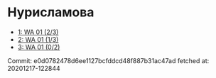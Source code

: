 # Нурисламова
- [1: WA 01 (2/3)](1.md)
- [2: WA 01 (1/3)](2.md)
- [3: WA 01 (0/2)](3.md)

Commit: e0d0782478d6ee1127bcfddcd48f887b31ac47ad
 fetched at: 20201217-122844
